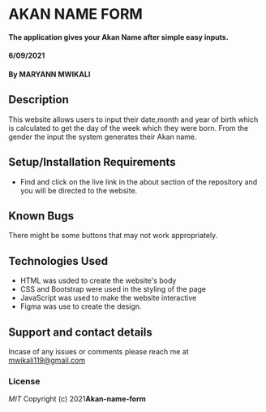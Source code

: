 # AKAN NAME FORM
#### The application gives your Akan Name after simple easy inputs.
#### 6/09/2021
#### By **MARYANN MWIKALI**
## Description
This website allows users to input their date,month and year of birth which is calculated to get the day of the week which they were born. From the gender the input the system generates their Akan name. 
## Setup/Installation Requirements
* Find and click on the live link in the about section of the repository and you will be directed to the website.
## Known Bugs
There might be some buttons that may not work appropriately.
## Technologies Used
* HTML was usded to create the website's body
* CSS and Bootstrap were used in the styling of the page
* JavaScript was used to make the website interactive 
* Figma was use to create the design.
## Support and contact details
Incase of any issues or comments please reach me at mwikali119@gmail.com
### License
*MIT*
Copyright (c) 2021**Akan-name-form**
  